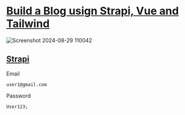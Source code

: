 # [Build a Blog usign Strapi, Vue and Tailwind]()
![Screenshot 2024-08-29 110042](https://github.com/user-attachments/assets/0dd6d55f-c8ec-4a25-b7a2-e216bda95129)

## [Strapi](https://deploy-strapi.onrender.com/admin/auth/login) 
Email
```
user1@gmail.com
```
Password 
```
User123;
```

